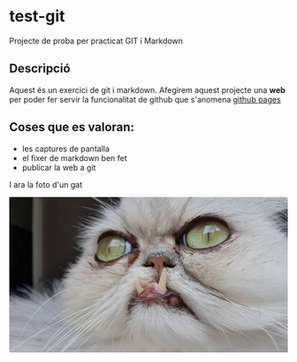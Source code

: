 # test-git
Projecte de proba per practicat GIT i Markdown


## Descripció

Aquest és un exercici de git i markdown. Afegirem aquest projecte una **web** per poder fer servir la funcionalitat de github que s'anomena [github pages](https://pages.github.com/)

## Coses que es valoran:

* les captures de pantalla
* el fixer de markdown ben fet
* publicar la web a git

I ara la foto d'un gat

![Foto d'un gat](./gato.png)